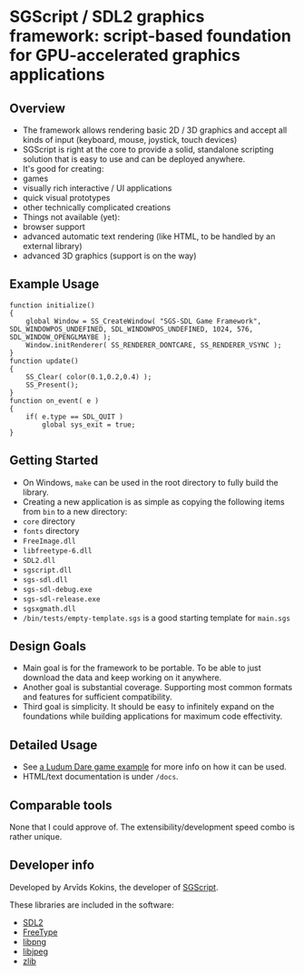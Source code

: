 # SGScript / SDL2 graphics framework: script-based foundation for GPU-accelerated graphics applications

## Overview

- The framework allows rendering basic 2D / 3D graphics and accept all kinds of input (keyboard, mouse, joystick, touch devices)
- SGScript is right at the core to provide a solid, standalone scripting solution that is easy to use and can be deployed anywhere.
- It's good for creating:
 - games
 - visually rich interactive / UI applications
 - quick visual prototypes
 - other technically complicated creations
- Things not available (yet):
 - browser support
 - advanced automatic text rendering (like HTML, to be handled by an external library)
 - advanced 3D graphics (support is on the way)

## Example Usage

    function initialize()
    {
    	global Window = SS_CreateWindow( "SGS-SDL Game Framework", SDL_WINDOWPOS_UNDEFINED, SDL_WINDOWPOS_UNDEFINED, 1024, 576, SDL_WINDOW_OPENGLMAYBE );
    	Window.initRenderer( SS_RENDERER_DONTCARE, SS_RENDERER_VSYNC );
    }
    function update()
    {
    	SS_Clear( color(0.1,0.2,0.4) );
    	SS_Present();
    }
    function on_event( e )
    {
    	if( e.type == SDL_QUIT )
    		global sys_exit = true;
    }

## Getting Started

- On Windows, `make` can be used in the root directory to fully build the library.
- Creating a new application is as simple as copying the following items from `bin` to a new directory:
 - `core` directory
 - `fonts` directory
 - `FreeImage.dll`
 - `libfreetype-6.dll`
 - `SDL2.dll`
 - `sgscript.dll`
 - `sgs-sdl.dll`
 - `sgs-sdl-debug.exe`
 - `sgs-sdl-release.exe`
- `sgsxgmath.dll`
- `/bin/tests/empty-template.sgs` is a good starting template for `main.sgs`

## Design Goals

- Main goal is for the framework to be portable. To be able to just download the data and keep working on it anywhere.
- Another goal is substantial coverage. Supporting most common formats and features for sufficient compatibility.
- Third goal is simplicity. It should be easy to infinitely expand on the foundations while building applications for maximum code effectivity.

## Detailed Usage

- See [a Ludum Dare game example](http://www.ludumdare.com/compo/ludum-dare-29/?action=preview&uid=34947) for more info on how it can be used.
- HTML/text documentation is under `/docs`.

## Comparable tools

None that I could approve of. The extensibility/development speed combo is rather unique.

## Developer info

Developed by Arvīds Kokins, the developer of [SGScript](http://www.sgscript.org/).

These libraries are included in the software:

- [SDL2](https://www.libsdl.org/index.php)
- [FreeType](http://www.freetype.org/)
- [libpng](http://www.libpng.org/pub/png/libpng.html)
- [libjpeg](http://www.ijg.org/)
- [zlib](http://www.zlib.net/)
